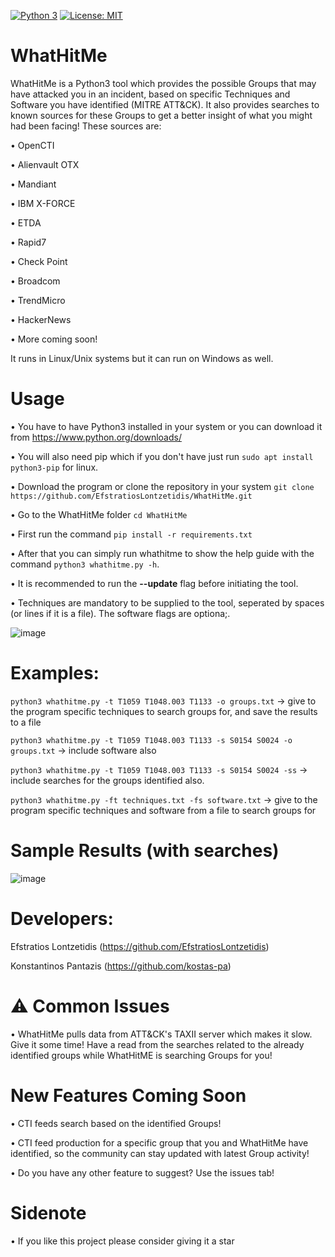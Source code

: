 [![Python 3](https://img.shields.io/badge/Python-3-blue.svg)](https://www.python.org/downloads/)
[![License: MIT](https://img.shields.io/badge/License-MIT-yellow.svg)](https://opensource.org/licenses/MIT)

# WhatHitMe

WhatHitMe is a Python3 tool which provides the possible Groups that may have attacked you in an incident, based on specific Techniques and Software you have identified (MITRE ATT&CK). It also provides searches to known sources for these Groups to get a better insight of what you might had been facing! These sources are:

• OpenCTI

• Alienvault OTX

• Mandiant

• IBM X-FORCE

• ETDA

• Rapid7

• Check Point

• Broadcom

• TrendMicro

• HackerNews

• More coming soon!

It runs in Linux/Unix systems but it can run on Windows as well.

# Usage

• You have to have Python3 installed in your system or you can download it from https://www.python.org/downloads/

• You will also need pip which if you don't have just run ```sudo apt install python3-pip``` for linux.

• Download the program or clone the repository in your system `git clone https://github.com/EfstratiosLontzetidis/WhatHitMe.git`

• Go to the WhatHitMe folder ```cd WhatHitMe```

• First run the command ```pip install -r requirements.txt```

• After that you can simply run whathitme to show the help guide with the command ```python3 whathitme.py -h```.

• It is recommended to run the **--update** flag before initiating the tool.

• Techniques are mandatory to be supplied to the tool, seperated by spaces (or lines if it is a file). The software flags are optiona;.

![image](https://user-images.githubusercontent.com/50456183/182891989-07a6060d-0df9-434c-a7d1-9e2dc85c2409.png)

# Examples: 
            
```python3 whathitme.py -t T1059 T1048.003 T1133 -o groups.txt``` -> give to the program specific techniques to search groups for, and save the results to a file

```python3 whathitme.py -t T1059 T1048.003 T1133 -s S0154 S0024 -o groups.txt``` -> include software also

```python3 whathitme.py -t T1059 T1048.003 T1133 -s S0154 S0024 -ss``` -> include searches for the groups identified also.

```python3 whathitme.py -ft techniques.txt -fs software.txt``` -> give to the program specific techniques and software from a file to search groups for

# Sample Results (with searches)

![image](https://user-images.githubusercontent.com/50456183/182895230-939d8acc-cedc-4144-b7ce-d0f138a2d65a.png)

# Developers: 

Efstratios Lontzetidis (https://github.com/EfstratiosLontzetidis)

Konstantinos Pantazis   (https://github.com/kostas-pa)

# ⚠️ Common Issues

• WhatHitMe pulls data from ATT&CK's TAXII server which makes it slow. Give it some time! Have a read from the searches related to the already identified groups while WhatHitME is searching Groups for you!

# New Features Coming Soon

• CTI feeds search based on the identified Groups!

• CTI feed production for a specific group that you and WhatHitMe have identified, so the community can stay updated with latest Group activity!

• Do you have any other feature to suggest? Use the issues tab!

# Sidenote

• If you like this project please consider giving it a star

